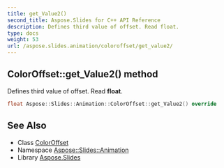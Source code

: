```yaml
---
title: get_Value2()
second_title: Aspose.Slides for C++ API Reference
description: Defines third value of offset. Read float.
type: docs
weight: 53
url: /aspose.slides.animation/coloroffset/get_value2/
---
```

## ColorOffset::get_Value2() method


Defines third value of offset. Read **float**.

```cpp
float Aspose::Slides::Animation::ColorOffset::get_Value2() override
```

## See Also

* Class [ColorOffset](../)
* Namespace [Aspose::Slides::Animation](../../)
* Library [Aspose.Slides](../../../)